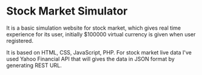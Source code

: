 # Stock Market Simulator
It is a basic simulation website for stock market, which gives real time experience for its user, initially $100000 virtual currency is given when user registered. 

It is based on HTML, CSS, JavaScript, PHP. For stock market live data I've used Yahoo Financial API that will gives the data in JSON format by generating REST URL.
